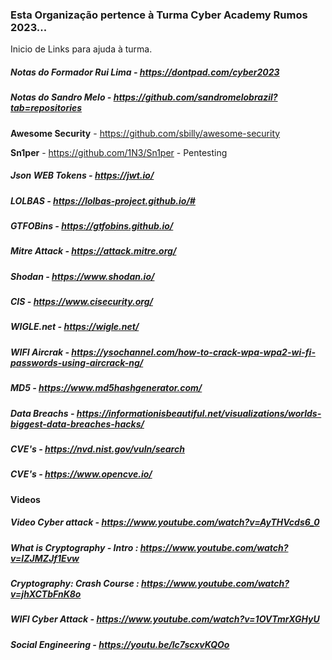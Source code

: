 ### Esta Organização pertence à Turma Cyber Academy Rumos 2023...

Inicio de Links para ajuda à turma.

##### Notas do Formador Rui Lima - https://dontpad.com/cyber2023
##### Notas do Sandro Melo - https://github.com/sandromelobrazil?tab=repositories

**Awesome Security** - https://github.com/sbilly/awesome-security

**Sn1per** - https://github.com/1N3/Sn1per - Pentesting
##### Json WEB Tokens - https://jwt.io/
##### LOLBAS - https://lolbas-project.github.io/#
##### GTFOBins - https://gtfobins.github.io/
##### Mitre Attack - https://attack.mitre.org/
##### Shodan - https://www.shodan.io/
##### CIS - https://www.cisecurity.org/
##### WIGLE.net - https://wigle.net/
##### WIFI Aircrak - https://ysochannel.com/how-to-crack-wpa-wpa2-wi-fi-passwords-using-aircrack-ng/
##### MD5 - https://www.md5hashgenerator.com/
##### Data Breachs - https://informationisbeautiful.net/visualizations/worlds-biggest-data-breaches-hacks/
##### CVE's - https://nvd.nist.gov/vuln/search
##### CVE's - https://www.opencve.io/


#### Videos
##### Video Cyber attack - https://www.youtube.com/watch?v=AyTHVcds6_0
##### What is Cryptography - Intro : https://www.youtube.com/watch?v=IZJMZJf1Evw
##### Cryptography: Crash Course : https://www.youtube.com/watch?v=jhXCTbFnK8o
##### WIFI Cyber Attack - https://www.youtube.com/watch?v=1OVTmrXGHyU
##### Social Engineering - https://youtu.be/lc7scxvKQOo
